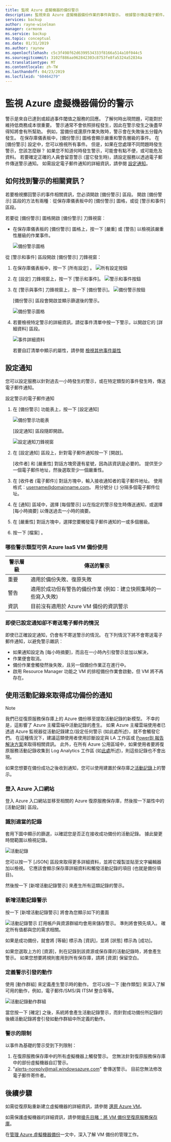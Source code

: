 ```yaml
---
title: 監視 Azure 虛擬機器的備份警示
description: 監視來自 Azure 虛擬機器備份作業的事件與警示。 根據警示傳送電子郵件。
services: backup
author: rayne-wiselman
manager: carmonm
ms.service: backup
ms.topic: conceptual
ms.date: 01/31/2019
ms.author: raynew
ms.openlocfilehash: c5c3f498f62d6399534333f8166a514a10f044c5
ms.sourcegitcommit: 3102f886aa962842303c8753fe8fa5324a52834a
ms.translationtype: MT
ms.contentlocale: zh-TW
ms.lasthandoff: 04/23/2019
ms.locfileid: "60464279"
---
```

# <a name="monitor-alerts-for-azure-virtual-machine-backups"></a>監視 Azure 虛擬機器備份的警示

警示是來自已達到或超過事件閾值之服務的回應。 了解何時出現問題，可能對於維持低商務成本很重要。 警示通常不會依照排程發生，因此在警示發生之後盡早得知將會有所幫助。 例如，當備份或還原作業失敗時，警示會在失敗後五分鐘內發生。 在保存庫儀表板中，[備份警示] 圖格會顯示嚴重和警告層級的事件。 在 [備份警示] 設定中，您可以檢視所有事件。 但是，如果在您處理不同問題時發生警示，您該怎麼辦？ 如果您不知道何時發生警示，可能會有點不便，或可能危及資料。 若要確定正確的人員會留意警示 (當它發生時)，請設定服務以透過電子郵件傳送警示通知。 如需設定電子郵件通知的詳細資訊，請參閱 [設定通知](backup-azure-monitor-vms.md#configure-notifications)。

## <a name="how-do-i-find-information-about-the-alerts"></a>如何找到警示的相關資訊？

若要檢視擲回警示的事件相關資訊，您必須開啟 [備份警示] 區段。 開啟 [備份警示] 區段的方法有兩種︰從保存庫儀表板中的 [備份警示] 圖格，或從 [警示和事件] 區段。

若要從 [備份警示] 圖格開啟 [備份警示] 刀鋒視窗︰

* 在保存庫儀表板的 [備份警示] 圖格上，按一下 [嚴重] 或 [警告] 以檢視該嚴重性層級的作業事件。

    ![備份警示圖格](./media/backup-azure-monitor-vms/backup-alerts-tile.png)

從 [警示和事件] 區段開啟 [備份警示] 刀鋒視窗：

1. 在保存庫儀表板中，按一下 [所有設定] 。 ![所有設定按鈕](./media/backup-azure-monitor-vms/all-settings-button.png)
2. 在 [設定] 刀鋒視窗上，按一下 [警示和事件]。 ![警示和事件按鈕](./media/backup-azure-monitor-vms/alerts-and-events-button.png)
3. 在 [警示與事件] 刀鋒視窗上，按一下 [備份警示]。 ![備份警示按鈕](./media/backup-azure-monitor-vms/backup-alerts.png)

    [備份警示] 區段會開啟並顯示篩選後的警示。

    ![備份警示圖格](./media/backup-azure-monitor-vms/backup-alerts-critical.png)
4. 若要檢視特定警示的詳細資訊，請從事件清單中按一下警示，以開啟它的 [詳細資料] 區段。

    ![事件詳細資料](./media/backup-azure-monitor-vms/audit-logs-event-detail.png)

    若要自訂清單中顯示的屬性，請參閱 [檢視其他事件屬性](backup-azure-monitor-vms.md)

## <a name="configure-notifications"></a>設定通知

 您可以設定服務以針對過去一小時發生的警示，或在特定類型的事件發生時，傳送電子郵件通知。

設定警示的電子郵件通知

1. 在 [備份警示] 功能表上，按一下 [設定通知] 

    ![備份警示功能表](./media/backup-azure-monitor-vms/backup-alerts-menu.png)

    [設定通知] 區段隨即開啟。

    ![設定通知刀鋒視窗](./media/backup-azure-monitor-vms/configure-notifications.png)
2. 在 [設定通知] 區段上，針對電子郵件通知按一下 [開啟]。

    [收件者] 和 [嚴重性] 對話方塊旁邊有星號，因為該資訊是必要的。 提供至少一個電子郵件地址，然後選取至少一個嚴重性。
3. 在 [收件者 (電子郵件)]  對話方塊中，輸入接收通知者的電子郵件地址。 使用格式︰username@domainname.com。 用分號分 (;) 分隔多個電子郵件位址。
4. 在 [通知] 區域中，選擇 [每個警示] 以在指定的警示發生時傳送通知，或選擇 [每小時摘要] 以傳送過去一小時的摘要。
5. 在 [嚴重性]  對話方塊中，選擇您要觸發電子郵件通知的一或多個層級。
6. 按一下 [檔案] 。

### <a name="what-alert-types-are-available-for-azure-iaas-vm-backup"></a>哪些警示類型可供 Azure IaaS VM 備份使用

   | 警示層級 | 傳送的警示 |
   | --- | --- |
   | 重要 | 適用於備份失敗、復原失敗 |
   | 警告 | 適用於成功但有警告的備份作業 (例如：建立快照集時的一些寫入失敗) |
   | 資訊 | 目前沒有適用於 Azure VM 備份的資訊警示 |

### <a name="situations-where-email-isnt-sent-even-if-notifications-are-configured"></a>即使已設定通知卻不寄送電子郵件的情況

即使已正確設定通知，仍會有不寄送警示的情況。 在下列情況下將不會寄送電子郵件通知，以避免警示雜訊︰

* 如果通知設定為 [每小時摘要]，而且在一小時內引發警示並加以解決，
* 作業便會取消。
* 備份作業會觸發然後失敗，且另一個備份作業正在進行中。
* 啟用 Resource Manager 功能之 VM 的排程備份作業會啟動，但 VM 將不再存在。

## <a name="using-activity-logs-to-get-notifications-for-successful-backups"></a>使用活動記錄來取得成功備份的通知

> [!NOTE]
> 我們已從復原服務保存庫上的 Azure 備份移至提取活動記錄的新模型。 不幸的是，這影響了 Azure 主權雲端中活動記錄的產生。 如果 Azure 主權雲端使用者已透過 Azure 監視器從活動記錄建立/設定任何警示 (如此處所述)，就不會觸發它們。 在這種情況下，建議這類使用者使用診斷設定與 LA 工作區或 [PowerBI 報告解決方案](backup-azure-configure-reports.md)來取得相關資訊。 此外，在所有 Azure 公用區域中，如果使用者要將復原服務活動記錄收集到 Log Analytics 工作區 (如[此處](https://docs.microsoft.com/azure/log-analytics/log-analytics-activity)所述)，則這些記錄也不會出現。

如果您想要在備份成功之後收到通知，您可以使用建置於保存庫之[活動記錄](https://docs.microsoft.com/azure/azure-resource-manager/resource-group-audit)上的警示。

### <a name="login-into-azure-portal"></a>登入 Azure 入口網站

登入 Azure 入口網站並移至相關的 Azure 復原服務保存庫，然後按一下屬性中的 [活動記錄] 區段。

### <a name="identify-appropriate-log"></a>識別適當的記錄

套用下圖中顯示的篩選，以確認您是否正在接收成功備份的活動記錄。 據此變更時間範圍以檢視記錄。

![活動記錄](./media/backup-azure-monitor-vms/activity-logs-identify.png)

您可以按一下 [JSON] 區段來取得更多詳細資料，並將它複製並貼至文字編輯器加以檢視。 它應該會顯示保存庫詳細資料和觸發活動記錄的項目 (也就是備份項目)。

然後按一下 [新增活動記錄警示] 來產生所有這類記錄的警示。

### <a name="add-activity-log-alert"></a>新增活動記錄警示

按一下 [新增活動記錄警示] 將會為您顯示如下的畫面

![活動記錄警示](./media/backup-azure-monitor-vms/activity-logs-alerts-successful.png) 訂用帳戶與資源群組均會用來儲存警示。 準則將會預先填入。 確定所有值都與您的需求相關。

如果是成功備份，就會將 [等級] 標示為 [資訊]，並將 [狀態] 標示為 [成功]。

如果您選取上方的 [資源]，則在記錄到該資源或保存庫的活動記錄時，將會產生警示。 如果您想要將規則套用到所有保存庫，請將 [資源] 保留空白。

### <a name="define-action-on-alert-firing"></a>定義警示引發的動作

使用 [動作群組] 來定義產生警示時的動作。 您可以按一下 [動作類型] 來深入了解可用的動作，例如，電子郵件/SMS/與 ITSM 整合等等。

![活動記錄動作群組](./media/backup-azure-monitor-vms/activity-logs-alerts-action-group.png)

當您按一下 [確定] 之後，系統將會產生活動記錄警示，而針對成功備份所記錄的後續活動記錄將會引發如動作群組中所定義的動作。

### <a name="limitations-on-alerts"></a>警示的限制

以事件為基礎的警示受到下列限制：

1. 在復原服務保存庫中的所有虛擬機器上觸發警示。 您無法針對復原服務保存庫中的部份虛擬機器自訂警示。
2. "alerts-noreply@mail.windowsazure.com" 會傳送警示。 目前您無法修改電子郵件寄件者。

## <a name="next-steps"></a>後續步驟

如需從復原點重新建立虛擬機器的詳細資訊，請參閱 [還原 Azure VM](backup-azure-arm-restore-vms.md)。

如需保護虛擬機器的詳細資訊，請參閱[搶先目睹：將 VM 備份至復原服務保存庫](backup-azure-vms-first-look-arm.md)。

在[管理 Azure 虛擬機器備份](backup-azure-manage-vms.md)一文中，深入了解 VM 備份的管理工作。
